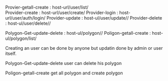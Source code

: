 Provier-getall-create         : host-url/user/list/   
Provider-create            	: host-url/user/create/ 
Provider-login             : host-url/user/auth/login/
Provider-update            : host-ul/user/update/<id>/
Provider-delete            : host-ul/user/delete/<id>/

Polygon-Get-update-delete  : host-ul/polygon/<id>/
Poligon-getall-create      : host-ul/polygon/list/


Creating an user can be done by anyone but updatin done by admin or user itself.

Polygon-Get-update-delete user can delete his polygon

Poligon-getall-create get all polygon  and create polygon



